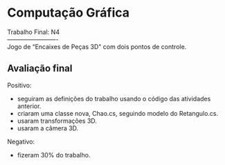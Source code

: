 # Computação Gráfica

Trabalho Final: N4  
————————-  
Jogo de “Encaixes de Peças 3D" com dois pontos de controle.  


## Avaliação final  

Positivo:  
- seguiram as definições do trabalho usando o código das atividades anterior.  
- criaram uma classe nova, Chao.cs, seguindo modelo do Retangulo.cs.  
- usaram transformações 3D.  
- usaram a câmera 3D.  

Negativo:  
- fizeram 30% do trabalho.  

